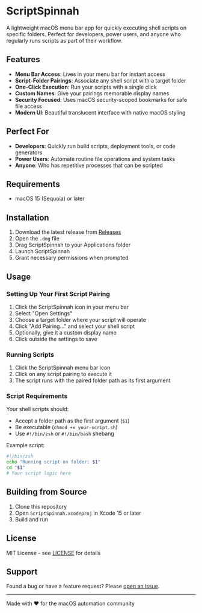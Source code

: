 
# ScriptSpinnah

A lightweight macOS menu bar app for quickly executing shell scripts on specific folders. Perfect for developers, power users, and anyone who regularly runs scripts as part of their workflow.

## Features

- **Menu Bar Access**: Lives in your menu bar for instant access
- **Script-Folder Pairings**: Associate any shell script with a target folder
- **One-Click Execution**: Run your scripts with a single click
- **Custom Names**: Give your pairings memorable display names
- **Security Focused**: Uses macOS security-scoped bookmarks for safe file access
- **Modern UI**: Beautiful translucent interface with native macOS styling

## Perfect For

- **Developers**: Quickly run build scripts, deployment tools, or code generators
- **Power Users**: Automate routine file operations and system tasks
- **Anyone**: Who has repetitive processes that can be scripted

## Requirements

- macOS 15 (Sequoia) or later

## Installation

1. Download the latest release from [Releases](../../releases)
2. Open the `.dmg` file
3. Drag ScriptSpinnah to your Applications folder
4. Launch ScriptSpinnah
5. Grant necessary permissions when prompted

## Usage

### Setting Up Your First Script Pairing

1. Click the ScriptSpinnah icon in your menu bar
2. Select "Open Settings"
3. Choose a target folder where your script will operate
4. Click "Add Pairing..." and select your shell script
5. Optionally, give it a custom display name
6. Click outside the settings to save

### Running Scripts

1. Click the ScriptSpinnah menu bar icon
2. Click on any script pairing to execute it
3. The script runs with the paired folder path as its first argument

### Script Requirements

Your shell scripts should:
- Accept a folder path as the first argument (`$1`)
- Be executable (`chmod +x your-script.sh`)
- Use `#!/bin/zsh` or `#!/bin/bash` shebang

Example script:
```bash
#!/bin/zsh
echo "Running script on folder: $1"
cd "$1"
# Your script logic here
```

## Building from Source

1. Clone this repository
2. Open `ScriptSpinnah.xcodeproj` in Xcode 15 or later
3. Build and run

## License

MIT License - see [LICENSE](LICENSE) for details

## Support

Found a bug or have a feature request? Please [open an issue](../../issues).

---

Made with ❤️ for the macOS automation community
